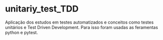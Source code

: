 # unitariy_test_TDD
 Aplicação dos estudos em testes automatizados e conceitos como testes unitários e Test Driven Development. Para isso foram usadas as feramentas python e pytest.
